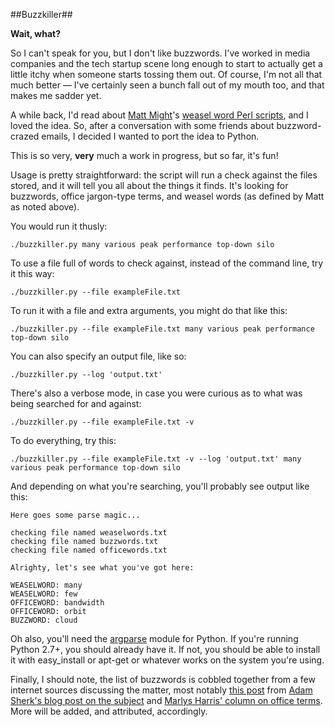 ##Buzzkiller##

__Wait, what?__

So I can't speak for you, but I don't like buzzwords.  I've worked in media companies and the tech startup scene long enough to start to actually get a little itchy when someone starts tossing them out.  Of course, I'm not all that much better — I've certainly seen a bunch fall out of my mouth too, and that makes me sadder yet.

A while back, I'd read about [Matt Might](matt.might.net)'s [weasel word Perl scripts](http://matt.might.net/articles/shell-scripts--fileor-passive-voice-weasel-words-duplicates/), and I loved the idea.  So, after a conversation with some friends about buzzword-crazed emails, I decided I wanted to port the idea to Python.

This is so very, __very__ much a work in progress, but so far, it's fun!

Usage is pretty straightforward: the script will run a check against the files stored, and it will tell you all about the things it finds.  It's looking for buzzwords, office jargon-type terms, and weasel words (as defined by Matt as noted above).


You would run it thusly:

	./buzzkiller.py many various peak performance top-down silo

To use a file full of words to check against, instead of the command line, try it this way:

	./buzzkiller.py --file exampleFile.txt

To run it with a file and extra arguments, you might do that like this:

	./buzzkiller.py --file exampleFile.txt many various peak performance top-down silo

You can also specify an output file, like so:

	./buzzkiller.py --log 'output.txt'

There's also a verbose mode, in case you were curious as to what was being searched for and against:

	./buzzkiller.py --file exampleFile.txt -v

To do everything, try this:

	./buzzkiller.py --file exampleFile.txt -v --log 'output.txt' many various peak performance top-down silo

And depending on what you're searching, you'll probably see output like this:

	Here goes some parse magic...

	checking file named weaselwords.txt
	checking file named buzzwords.txt
	checking file named officewords.txt

	Alrighty, let's see what you've got here: 

	WEASELWORD: many
	WEASELWORD: few
	OFFICEWORD: bandwidth
	OFFICEWORD: orbit
	BUZZWORD: cloud



Oh also, you'll need the [argparse](http://docs.python.org/dev/library/argparse.html) module for Python.  If you're running Python 2.7+, you should already have it.  If not, you should be able to install it with easy_install or apt-get or whatever works on the system you're using.

Finally, I should note, the list of buzzwords is cobbled together from a few internet sources discussing the matter, most notably [this post](http://www.adamsherk.com/public-relations/most-overused-press-release-buzzwords/) from [Adam Sherk's blog post on the subject](http://www.adamsherk.com/) and [Marlys Harris' column on office terms](http://moneywatch.bnet.com/saving-money/blog/consumer-reporter/words-you-should-never-use-at-the-office-unless-you-have-to/292/?tag=col1;blog-river).  More will be added, and attributed, accordingly.
